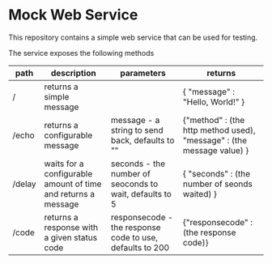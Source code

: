 # Mock Web Service

This repository contains a simple web service that can be used for testing.

The service exposes the following methods

| path | description | parameters | returns |
| ---- | ----------- | ---------- | ------- |
| /    | returns a simple message | | { "message" : "Hello, World!" } |
| /echo | returns a configurable message | message - a string to send back, defaults to "" | {"method" : (the http method used), "message" : (the message value) } |
| /delay | waits for a configurable amount of time and returns a message | seconds - the number of seoconds to wait, defaults to 5 | { "seconds" : (the number of seonds waited) } |
| /code | returns a response with a given status code | responsecode - the response code to use, defaults to 200 | {"responsecode" : (the response code)}
